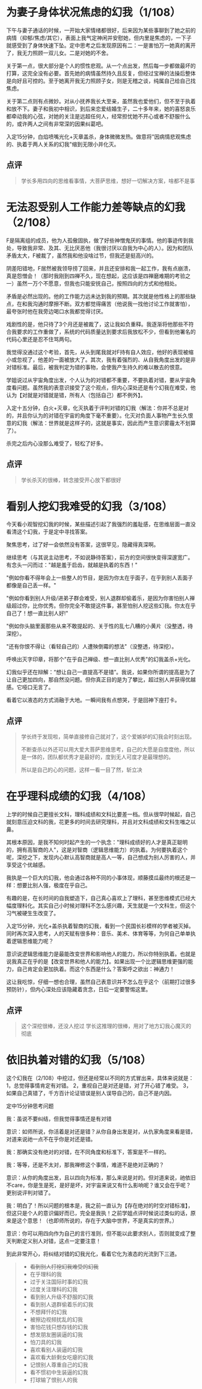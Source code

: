 # 为妻子身体状况焦虑的幻我（1/108）

下午与妻子通话的时候，一开始大家情绪都很好，后来因为某些事聊到了她之前的病情（抑郁/焦虑/其它），表面上我气定神闲并安慰她，但内里是焦虑的，一下子就感受到了身体快速下坠。定中思考之后发现原因有二：一是害怕万一她真的离开了，我无力照顾一双儿女。二是对她的不舍。

关于第一点，很大部分是个人的惯性悲观。从一个点出发，然后每一步都做最坏的打算，这完全没有必要。首先她的病情虽然持久且反复，但经过宝禅的法操后整体是向好且可控的。至于她离开我无力照顾子女，则是无稽之谈，纯属自己给自己找焦虑。

关于第二点则有点微妙。对从小抚养我长大至亲，虽然我也爱他们，但不至于执着和放不下。妻子和我初中相识，到后来恋爱结婚生子，二十多年来，她的喜怒哀乐都牵动我的心弦，对她的关注是远超任何人，经常担忧她不开心或者不舒服什么的，或许两人之间有非常深的因果纠葛吧。

入定15分钟，白焰喷嘴光化+灭章盖杀，身体微微发热。做意将"因病情悲观焦虑的、执着于两人关系的幻我"缩到无限小并化灭。

## 点评
> 学长多用四向的思维看事情，大菩萨思维，想好一切解决方案，啥都不是事

# 无法忍受别人工作能力差等缺点的幻我（2/108）

F是隔离组的成员，他为人孤傲固执，做了好些神憎鬼厌的事情。他的事迹传到我处，导致我非常、及其、无比厌恶他（我很讨厌以自我为中心的人）。因为和团队矛盾太大，F被裁了，虽然我和他没啥过节，但我还是挺高兴的。

阴差阳错地，F居然被我领导捞了回来，并且还安排和我一起工作，我有点崩溃，真是怨憎会！（那时我刚到四禅不久，现在想起，这应该是四禅磨难期的考验之一）虽然一万个不愿意，但我也只能安抚自己，按照四向的方式和他相处。

矛盾是必然出现的。他的工作能力远未达到我的预期。其次就是他性格上的那些缺点，在和我沟通时摩擦不断。双方都觉得痛苦（他说我一找他讨论工作就害怕），最夸张时他在我旁边喝口水我都觉得讨厌。

戏剧性的是，他只待了3个月还是被裁了，这让我如负重释。我逐渐将他那些不符合我要求的工作重做了，系统的代码质量达到要求后我放松不少，但看到他署名的代码心里还是忍不住骂两句。

我觉得没通过这个考验，首先，从头到尾我就对F持有自人效应，他好的表现被缩小或忽视了，他差的一面被放大了。其次，我有着强烈的、从自我角度出发的是非对错标准。最后，被我判定为错的事物，会使我产生持久的难以散去的恨意。

学姐说过从宇宙角度出发，个人认为的对错都不重要，不要执着对错，要从宇宙角度看问题。虽然我的表意识接受了这个观点，但内心深处还是有个幻我在难受，他认为【对就是对错就是错，所有人（包括自己）都不例外】。

入定十五分钟，白火+灭章，化灭执着于评判对错的幻我（解法：你并不总是对的，并且你认为的对错在宇宙的角度下毫不重要）。化灭对负面人事物产生长久恨意的幻我（解法：世界就是这样子的，这就是事实，因此而产生意识雾霾太不划算了）。

杀完之后内心没那么难受了，轻松了好多。


## 点评
> 学长杀灭的很棒，转念接受开心放下都很好

# 看别人挖幻我难受的幻我（3/108）

今天看小观智挖幻我的时候，某些描述引起了我强烈的羞耻感，在思维层面一直没看清这个幻我，于是定中寻找答案。

聚焦思考，过了好一会依然没有答案，这很罕见，隐藏得真深啊。

继续思考（与其说主动思考，不如说静待答案），前方的空间很快变得深邃宽广。有念头一闪而过："越是羞于启齿，就越是执着的东西！"

"例如你看不得年会上一些整人的节目，是因为你太在乎面子，在乎到别人丢面子都像是自己丢一样。"

"例如你看到别人升级/进弟子群会难受，别人退群却偷着乐，是因为你害怕别人禅级超过你，比你优秀。但你完全不敢提这件事，甚至怕别人挖这些幻我。你太在乎自己了！想一直比别人好!"

"例如你头脑里面那些从来不敢提起的、关于性的乱七八糟的小黄片（没整透，待深挖）。

"还有你恨不得让（看轻自己的）人遭殃倒霉的想法"（没整透，待深挖）。

呼唤出灭字印章，将那个"在乎自己禅级、想一直比别人优秀"的幻我盖杀+光化。

幻我似乎还在辩解：“想让自己一直提高不是错”。我说，如果你所谓的提高是为了让自己更加四向，那自然没问题。但你真正目的是为了攀比，超过别人并获得优越感。它哑口无言了。

看着它以液态的方式消融于大地。一瞬间我有点想哭，于是回神下座打卡。

## 点评
> 学长终于发现啦，简单直接修自己就对了，这个爱嫉妒的幻我会时刻出现。
>
> 不断查杀以外还可以用大爱大菩萨思维思考，自己的大愿是自度度他，所以是一体的，团队都优秀才是最好的，度到无人可度才是最理想的。
>
> 所以是自己的心的问题，这样一看一目了然，斩立决



# 在乎理科成绩的幻我（4/108）

上学的时候自己更擅长文科，理科成绩和文科比要差一档。但从很早时候起，自己就刻意压迫文科的我，花更多的时间去研究理科，并且对文科成绩和文科生嗤之以鼻。

其根本原因，是我不知何时起产生的一个执念："理科成绩好的人才是真正聪明的，拥有高智商的人"，这是对智商（逻辑思维能力）的执着。为何要执着这个呢，深挖之下，发现内心默认高智商就是高人一等，自己想成为别人厉害的人，并享受这个优越感。

我执是一个巨大的幻我，他会通过各种不同的小事体现，顺藤摸瓜最终的根还是一样：想要比别人强，极度在乎自己。

有趣的是，在长时间的自我塑造下，自己真心喜欢上了理科，甚至思维模式已经大幅度理科化。其实自己小时候对理科不怎么感兴趣，天生就是一个文科生，但这个习气被硬生生改变了。

入定15分钟，光化+盖杀执着智商的幻我，看到一个民国长衫模样的学者被灭掉。同时再次深入思考，人的天赋有很多种：音乐、美术、体育等等，为何自己单单执着逻辑思维能力呢？

意识说逻辑思维能力是最能改变世界和影响他人的能力，所以你特别执着。也就是说我真正在乎的是【改变世界和他人的能力】。如果出现一个比逻辑思维更强的能力，自己肯定会更加执着。而这个东西是什么？答案呼之欲出：神通力！

这让我吃惊，仔细一想也合理，虽然自己表意识并不怎么在乎这个（前期打过很多预防针），但内心深处应该隐藏着贪念，日后一定要警惕这里。

## 点评
> 这个深挖很棒，还没人挖过
> 学长这推理的很棒，用对了地方幻我心魔灭的彻底

# 依旧执着对错的幻我（5/108）

这个幻我在（2/108）中挖过，但还是经常以不同的方式冒出来，具体来说就是：
1，总觉得事情肯定有对错。
2，重视自己是对还是错，对了开心错了难受。
3，如果自己真错了，千方百计论证错误是别人误导自己的，自己不是内因。

定中15分钟思考问题

我：虽说不要纠结，但我觉得事情还是有对错

意识：如师所说，你活着是对还是错？从你自身出发是对，从仇家角度来看是错，对道来说祂一点不在乎你是对还是错。

我：那确实没有绝对的对错，在不同角度和标准下，答案是不一样的。

我：等等，还是不太对，那我禅修这个事情，难道不是绝对正确的？

意识：从你的角度出发，且以四向为标准，那么来说是对的。但对道来说，祂依旧不care，你是生是死，是好是坏，对宇宙来说又有什么影响呢？谁又会在乎呢？更别说评判对错了。

我：明白了！所以问题的根本是，我之前一直认为【存在绝对的时空对错标准】，但这只是个人的意识偏好而已，完全是我执！之前学姐点评时候说过类似的话，原来是这个意思！（也即师所说的，存在于大脑中世界，不是真实的世界。）

意识：你可以用四向作为自己的言行准则，但不能以此要求别人，否则就变成了整天判断定义别人对错，这点一定要注意！

到此非常开心，将纠结对错的幻我光化，看着它化为液态的光流到下三道。


> * ~~看到别人打挖幻我难受的幻我~~
> * 在乎理科的我
> * 过于关注国际时事的幻我 
> * 过度关注理科的幻我 
> * 看到别人升级不舒服的幻我 
> * 看到别人退群偷着乐的幻我 
> * 不想拜忏的幻我 
> * 被擦边视频扰乱的幻我 
> * 害怕花钱只想存钱的幻我 
> * 想发朋友圈装逼的幻我 
> * 怕刀具的幻我 
> * 喜欢看别人装逼的幻我 
> * 喜欢看大龄剩女吃瘪的幻我 
> * 记恨别人尊重自己的幻我 
> * 看不惯初中生装逼的幻我 
> * 打球输了恨别人的我

